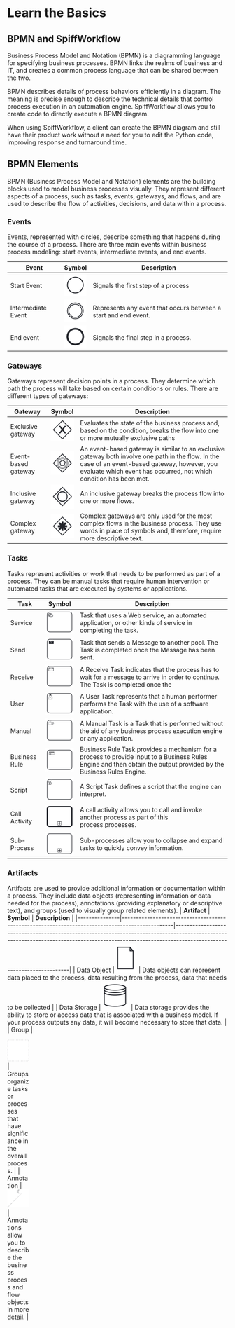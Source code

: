# Learn the Basics

## BPMN and SpiffWorkflow

Business Process Model and Notation (BPMN) is a diagramming language for specifying business processes. BPMN links the realms of business and IT, and creates a common process language that can be shared between the two.

BPMN describes details of process behaviors efficiently in a diagram. The meaning is precise enough to describe the technical details that control process execution in an automation engine. SpiffWorkflow allows you to create code to directly execute a BPMN diagram.

When using SpiffWorkflow, a client can create the BPMN diagram and still have their product work without a need for you to edit the Python code, improving response and turnaround time.


## BPMN Elements
BPMN (Business Process Model and Notation) elements are the building blocks used to model business processes visually. They represent different aspects of a process, such as tasks, events, gateways, and flows, and are used to describe the flow of activities, decisions, and data within a process.

### Events
Events, represented with circles, describe something that happens during the course of a process. There are three main events within business process modeling: start events, intermediate events, and end events.

| **Event** | **Symbol**| **Description** |
|-----------|-----------|-----------------|
| Start Event  |![Untitled](images/Start.png)     | Signals the first step of a process                                                                                |
| Intermediate Event | ![Untitled](images/Intermediate.png)          | Represents any event that occurs between a start and end event.                                                                                                |
| End event   | ![Untitled](images/End.png)       | Signals the final step in a process.                                 |

### Gateways
Gateways represent decision points in a process. They determine which path the process will take based on certain conditions or rules. There are different types of gateways:

| **Gateway**   | **Symbol**| **Description** |
|---------------|-----------|-----------------|
| Exclusive gateway       |![Untitled](images/Exclusive.png)     | Evaluates the state of the business process and, based on the condition, breaks the flow into one or more mutually exclusive paths                                                                                   |
| Event-based gateway          | ![Untitled](images/Eventbased.png)          | An event-based gateway is similar to an exclusive gateway both involve one path in the flow. In the case of an event-based gateway, however, you evaluate which event has occurred, not which condition has been met.                                                                                                 |
| Inclusive gateway        | ![Untitled](images/Inclusive.png)        | An inclusive gateway breaks the process flow into one or more flows.                                                                          |
| Complex gateway | ![Untitled](images/Complex.png) | Complex gateways are only used for the most complex flows in the business process. They use words in place of symbols and, therefore, require more descriptive text. |

### Tasks
Tasks represent activities or work that needs to be performed as part of a process. They can be manual tasks that require human intervention or automated tasks that are executed by systems or applications.

| **Task**   | **Symbol**                                                | **Description**                                                                                                                                                                                    |
|---------------|------------------------------------------------------------------------------------------------|----------------------------------------------------------------------------------------------------------------------------------------------------------------------------------------------------|
| Service       |![Untitled](images/Service_task.png)       | Task that uses a Web service, an automated application, or other kinds of service in completing the task.                                                                                          |
| Send          |![Untitled](images/Send.png)         | Task that sends a Message to another pool. The Task is completed once the Message has been sent.                                                                                                   |
| Receive       | ![Untitled](images/Receive.png)     | A Receive Task indicates that the process has to wait  for a message to arrive in order to continue. The Task is completed once the| message has     received.                                           |
| User          |  ![Untitled](images/User.png)       | A User Task represents that a human performer performs the Task with the use of a software application.                                                                                            |
| Manual        | ![Untitled](images/Manual.png)      | A Manual Task is a Task that is performed without the aid of any business process execution engine or any application.                                                                             |
| Business Rule |![Untitled](images/Businessrule.png)| Business Rule Task provides a mechanism for a process to provide input to a Business Rules Engine and then obtain the output provided by the Business Rules Engine. |
| Script        | ![Untitled](images/Script.png)       | A Script Task defines a script that the engine can interpret.                                                                                   |
| Call Activity        | ![Untitled](images/Callactivity.png)        | A call activity allows you to call and invoke another process as part of this process.processes.                                                                                   |
| Sub-Process        | ![Untitled](images/SubProcess.png)        | Sub-processes allow you to collapse and expand tasks to quickly convey information.                                                                                   |

### Artifacts
Artifacts are used to provide additional information or documentation within a process. They include data objects (representing information or data needed for the process), annotations (providing explanatory or descriptive text), and groups (used to visually group related elements).
| **Artifact**   | **Symbol**                                                | **Description**                                                                                                                                                                                    |
|---------------|------------------------------------------------------------------------------------------------|----------------------------------------------------------------------------------------------------------------------------------------------------------------------------------------------------|
| Data Object       |![Untitled](images/Data_Object.png)       | Data objects can represent data placed to the process, data resulting from the process, data that needs to be collected                                                                                         |
| Data Storage          |![Untitled](images/Data_Storage.png)         | Data storage provides the ability to store or access data that is associated with a business model. If your process outputs any data, it will become necessary to store that data.                                                                                           |
| Group       | <div style="height:50px;width:50px"> ![Untitled](images/Group.png)     | Groups organize tasks or processes that have significance in the overall process.​​                                          |
| Annotation          | <div style="height:50px;width:50px"> ![Untitled](images/Annotation.png)       | Annotations allow you to describe the business process and flow objects in more detail.                                                                                            |

